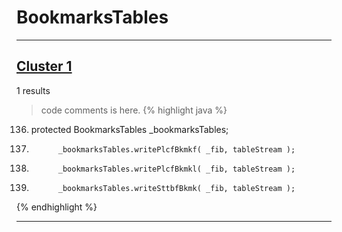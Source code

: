 # BookmarksTables

***

## [Cluster 1](./1)
1 results
> code comments is here.
{% highlight java %}
136. protected BookmarksTables _bookmarksTables;
704.           _bookmarksTables.writePlcfBkmkf( _fib, tableStream );
717.           _bookmarksTables.writePlcfBkmkl( _fib, tableStream );
848.           _bookmarksTables.writeSttbfBkmk( _fib, tableStream );
{% endhighlight %}

***

